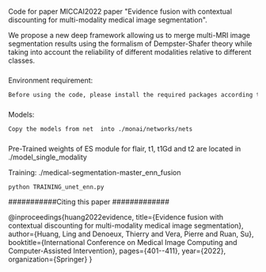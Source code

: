 Code for  paper MICCAI2022 paper "Evidence fusion with contextual discounting for multi-modality medical image segmentation".


We propose a new deep framework allowing us to merge multi-MRI image segmentation results using the formalism of Dempster-Shafer theory while taking into account the reliability of different modalities relative to different classes.

###
Environment requirement: 
```bash
Before using the code, please install the required packages according to the instructions( refer to https://github.com/iWeisskohl/Evidential-neural-network-for-lymphoma-segmentation )
```
###
Models:
```bash
Copy the models from net  into ./monai/networks/nets
```
###
Pre-Trained weights of ES module for flair, t1, t1Gd and t2 are located in ./model_single_modality


 Training:  ./medical-segmentation-master_enn_fusion
 ```bash
python TRAINING_unet_enn.py
```

###########Citing this paper #############

@inproceedings{huang2022evidence,
  title={Evidence fusion with contextual discounting for multi-modality medical image segmentation},
  author={Huang, Ling and Denoeux, Thierry and Vera, Pierre and Ruan, Su},
  booktitle={International Conference on Medical Image Computing and Computer-Assisted Intervention},
  pages={401--411},
  year={2022},
  organization={Springer}
}

